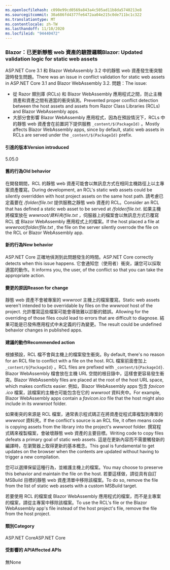 ```yaml
---
ms.openlocfilehash: c090e99cd0569a843a4c505ad11b8da5740213e8
ms.sourcegitcommit: 30a686fd4377fe6472aa04e215c0de711bc1c322
ms.translationtype: MT
ms.contentlocale: zh-TW
ms.lasthandoff: 11/10/2020
ms.locfileid: "94440472"
---
```

### <a name="blazor-updated-validation-logic-for-static-web-assets"></a><span data-ttu-id="d0012-101">Blazor：已更新靜態 web 資產的驗證邏輯</span><span class="sxs-lookup"><span data-stu-id="d0012-101">Blazor: Updated validation logic for static web assets</span></span>

<span data-ttu-id="d0012-102">ASP.NET Core 3.1 和 Blazor WebAssembly 3.2 中的靜態 web 資產發生衝突驗證時發生問題。</span><span class="sxs-lookup"><span data-stu-id="d0012-102">There was an issue in conflict validation for static web assets in ASP.NET Core 3.1 and Blazor WebAssembly 3.2.</span></span> <span data-ttu-id="d0012-103">問題：</span><span class="sxs-lookup"><span data-stu-id="d0012-103">The issue:</span></span>

* <span data-ttu-id="d0012-104">從 Razor 類別庫 (RCLs) 和 Blazor WebAssembly 應用程式之間，防止主機資產和資產之間有適當的衝突偵測。</span><span class="sxs-lookup"><span data-stu-id="d0012-104">Prevented proper conflict detection between the host assets and assets from Razor Class Libraries (RCLs) and Blazor WebAssembly apps.</span></span>
* <span data-ttu-id="d0012-105">大部分會影響 Blazor WebAssembly 應用程式，因為在預設情況下，RCLs 中的靜態 web 資產會在前置詞下提供服務 `_content/$(PackageId)` 。</span><span class="sxs-lookup"><span data-stu-id="d0012-105">Mostly affects Blazor WebAssembly apps, since by default, static web assets in RCLs are served under the `_content/$(PackageId)` prefix.</span></span>

#### <a name="version-introduced"></a><span data-ttu-id="d0012-106">引進的版本</span><span class="sxs-lookup"><span data-stu-id="d0012-106">Version introduced</span></span>

<span data-ttu-id="d0012-107">5.0</span><span class="sxs-lookup"><span data-stu-id="d0012-107">5.0</span></span>

#### <a name="old-behavior"></a><span data-ttu-id="d0012-108">舊的行為</span><span class="sxs-lookup"><span data-stu-id="d0012-108">Old behavior</span></span>

<span data-ttu-id="d0012-109">在開發期間，RCL 的靜態 web 資產可能會以無訊息方式在相同主機路徑上以主專案資產覆寫。</span><span class="sxs-lookup"><span data-stu-id="d0012-109">During development, an RCL's static web assets could be silently overridden with host project assets on the same host path.</span></span> <span data-ttu-id="d0012-110">請考慮已定義要在 */folder/file.txt* 提供服務之靜態 web 資產的 RCL。</span><span class="sxs-lookup"><span data-stu-id="d0012-110">Consider an RCL that has defined a static web asset to be served at */folder/file.txt*.</span></span> <span data-ttu-id="d0012-111">如果主機將檔案放在 *wwwroot/資料夾/file.txt* ，伺服器上的檔案會以無訊息方式已覆寫 RCL 或 Blazor WebAssembly 應用程式上的檔案。</span><span class="sxs-lookup"><span data-stu-id="d0012-111">If the host placed a file at *wwwroot/folder/file.txt* , the file on the server silently overrode the file on the RCL or Blazor WebAssembly app.</span></span>

#### <a name="new-behavior"></a><span data-ttu-id="d0012-112">新的行為</span><span class="sxs-lookup"><span data-stu-id="d0012-112">New behavior</span></span>

<span data-ttu-id="d0012-113">ASP.NET Core 正確地偵測到此問題發生的時間。</span><span class="sxs-lookup"><span data-stu-id="d0012-113">ASP.NET Core correctly detects when this issue happens.</span></span> <span data-ttu-id="d0012-114">它會通知您（使用者）衝突，讓您可以採取適當的動作。</span><span class="sxs-lookup"><span data-stu-id="d0012-114">It informs you, the user, of the conflict so that you can take the appropriate action.</span></span>

#### <a name="reason-for-change"></a><span data-ttu-id="d0012-115">變更的原因</span><span class="sxs-lookup"><span data-stu-id="d0012-115">Reason for change</span></span>

<span data-ttu-id="d0012-116">靜態 web 資產不會被專案的 *wwwroot* 主機上的檔案覆寫。</span><span class="sxs-lookup"><span data-stu-id="d0012-116">Static web assets weren't intended to be overridable by files on the *wwwroot* host of the project.</span></span> <span data-ttu-id="d0012-117">允許覆寫這些檔案可能會導致難以診斷的錯誤。</span><span class="sxs-lookup"><span data-stu-id="d0012-117">Allowing for the overriding of those files could lead to errors that are difficult to diagnose.</span></span> <span data-ttu-id="d0012-118">結果可能是已發佈應用程式中未定義的行為變更。</span><span class="sxs-lookup"><span data-stu-id="d0012-118">The result could be undefined behavior changes in published apps.</span></span>

#### <a name="recommended-action"></a><span data-ttu-id="d0012-119">建議的動作</span><span class="sxs-lookup"><span data-stu-id="d0012-119">Recommended action</span></span>

<span data-ttu-id="d0012-120">根據預設，RCL 檔不會與主機上的檔案發生衝突。</span><span class="sxs-lookup"><span data-stu-id="d0012-120">By default, there's no reason for an RCL file to conflict with a file on the host.</span></span> <span data-ttu-id="d0012-121">RCL 檔案前面會加上 `_content/${PackageId}` 。</span><span class="sxs-lookup"><span data-stu-id="d0012-121">RCL files are prefixed with `_content/${PackageId}`.</span></span> <span data-ttu-id="d0012-122">Blazor WebAssembly 檔會放在主機 URL 空間的根目錄中，這樣會更容易發生衝突。</span><span class="sxs-lookup"><span data-stu-id="d0012-122">Blazor WebAssembly files are placed at the root of the host URL space, which makes conflicts easier.</span></span> <span data-ttu-id="d0012-123">例如，Blazor WebAssembly apps 包含 *favicon .ico* 檔案，該檔案的主機也可能包含在它的 *wwwroot* 資料夾中。</span><span class="sxs-lookup"><span data-stu-id="d0012-123">For example, Blazor WebAssembly apps contain a *favicon.ico* file that the host might also include in its *wwwroot* folder.</span></span>

<span data-ttu-id="d0012-124">如果衝突的來源是 RCL 檔案，通常表示程式碼正在將資產從程式庫複製到專案的 *wwwroot* 資料夾。</span><span class="sxs-lookup"><span data-stu-id="d0012-124">If the conflict's source is an RCL file, it often means code is copying assets from the library into the project's *wwwroot* folder.</span></span> <span data-ttu-id="d0012-125">撰寫程式碼來複製檔案，會破壞靜態 web 資產的主要目標。</span><span class="sxs-lookup"><span data-stu-id="d0012-125">Writing code to copy files defeats a primary goal of static web assets.</span></span> <span data-ttu-id="d0012-126">這是在更新內容而不需要觸發新的編譯時，在瀏覽器上取得更新的基本概念。</span><span class="sxs-lookup"><span data-stu-id="d0012-126">This goal is fundamental to get updates on the browser when the contents are updated without having to trigger a new compilation.</span></span>

<span data-ttu-id="d0012-127">您可以選擇保留這種行為，並維護主機上的檔案。</span><span class="sxs-lookup"><span data-stu-id="d0012-127">You may choose to preserve this behavior and maintain the file on the host.</span></span> <span data-ttu-id="d0012-128">若要這樣做，請從具有自訂 MSBuild 目標的靜態 web 資產清單中移除該檔案。</span><span class="sxs-lookup"><span data-stu-id="d0012-128">To do so, remove the file from the list of static web assets with a custom MSBuild target.</span></span>

<span data-ttu-id="d0012-129">若要使用 RCL 的檔案或 Blazor WebAssembly 應用程式的檔案，而不是主專案的檔案，請從主專案中移除該檔案。</span><span class="sxs-lookup"><span data-stu-id="d0012-129">To use the RCL's file or the Blazor WebAssembly app's file instead of the host project's file, remove the file from the host project.</span></span>

#### <a name="category"></a><span data-ttu-id="d0012-130">類別</span><span class="sxs-lookup"><span data-stu-id="d0012-130">Category</span></span>

<span data-ttu-id="d0012-131">ASP.NET Core</span><span class="sxs-lookup"><span data-stu-id="d0012-131">ASP.NET Core</span></span>

#### <a name="affected-apis"></a><span data-ttu-id="d0012-132">受影響的 API</span><span class="sxs-lookup"><span data-stu-id="d0012-132">Affected APIs</span></span>

<span data-ttu-id="d0012-133">無</span><span class="sxs-lookup"><span data-stu-id="d0012-133">None</span></span>

<!--

#### Affected APIs

Not detectable via API analysis

-->
